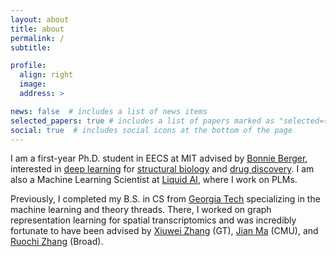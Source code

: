 ```yaml
---
layout: about
title: about
permalink: /
subtitle:

profile:
  align: right
  image:
  address: >

news: false  # includes a list of news items
selected_papers: true # includes a list of papers marked as "selected={true}"
social: true  # includes social icons at the bottom of the page
---
```


<!-- Write your biography here. Tell the world about yourself. Link to your favorite [subreddit](http://reddit.com). You can put a picture in, too. The code is already in, just name your picture `prof_pic.jpg` and put it in the `img/` folder.

Put your address / P.O. box / other info right below your picture. You can also disable any these elements by editing `profile` property of the YAML header of your `_pages/about.md`. Edit `_bibliography/papers.bib` and Jekyll will render your [publications page](/al-folio/publications/) automatically.

Link to your social media connections, too. This theme is set up to use [Font Awesome icons](http://fortawesome.github.io/Font-Awesome/) and [Academicons](https://jpswalsh.github.io/academicons/), like the ones below. Add your Facebook, Twitter, LinkedIn, Google Scholar, or just disable all of them. -->

<!-- I am a first year Ph.D. student in EECS at MIT, interested in research at the intersection of [machine learning]() and [structural biology](), specifically with generative modeling. I am also a Machine Learning Scientist at  Additionally, I continue to be excited by advances in [single cell genomics]() and how graph representation learning can be utilized. My research is partially supported by the NSF Graduate Research Fellowship Program (GRFP). -->

I am a first-year Ph.D. student in EECS at MIT advised by [Bonnie Berger](https://people.csail.mit.edu/bab/), interested in [deep learning]() for [structural biology]() and [drug discovery](). I am also a Machine Learning Scientist at [Liquid AI](https://www.liquid.ai/), where I work on PLMs.

Previously, I completed my B.S. in CS from [Georgia Tech](http://gatech.edu) specializing in the machine learning and theory threads. There, I worked on graph representation learning for spatial transcriptomics and was incredibly fortunate to have been advised by [Xiuwei Zhang](https://xiuweizhang.wordpress.com/) (GT), [Jian Ma](https://www.cs.cmu.edu/~jianma/) (CMU), and [Ruochi Zhang](https://ruochiz.com/) (Broad).